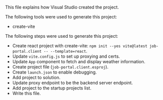 This file explains how Visual Studio created the project.

The following tools were used to generate this project:
- create-vite

The following steps were used to generate this project:
- Create react project with create-vite: `npm init --yes vite@latest job-portal.client -- --template=react`.
- Update `vite.config.js` to set up proxying and certs.
- Update `App` component to fetch and display weather information.
- Create project file (`job-portal.client.esproj`).
- Create `launch.json` to enable debugging.
- Add project to solution.
- Update proxy endpoint to be the backend server endpoint.
- Add project to the startup projects list.
- Write this file.
